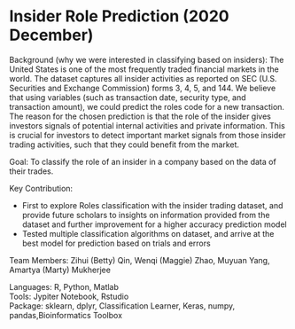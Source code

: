 # Insider Role Prediction (2020 December)

Background (why we were interested in classifying based on insiders): The United States is one of the most frequently traded financial markets in the world. The dataset captures all insider activities as reported on SEC (U.S. Securities and Exchange Commission) forms 3, 4, 5, and 144. We believe that using variables (such as transaction date, security type, and transaction amount), we could predict the roles code for a new transaction. The reason for the chosen prediction is that the role of the insider gives investors signals of potential internal activities and private information. This is crucial for investors to detect important market signals from those insider trading activities, such that they could benefit from the market.

Goal: To classify the role of an insider in a company based on the data of their trades.

Key Contribution:
- First to explore Roles classification with the insider trading dataset, and provide future scholars to insights on information provided from the dataset and further improvement for a higher accuracy prediction model 
- Tested multiple classification algorithms on dataset, and arrive at the best model for prediction based on trials and errors

Team Members:
Zihui (Betty) Qin, 
Wenqi (Maggie) Zhao,
Muyuan Yang,
Amartya (Marty) Mukherjee

Languages: R, Python, Matlab    
Tools: Jypiter Notebook, Rstudio     
Package: sklearn, dplyr, Classification Learner, Keras, numpy, pandas,Bioinformatics Toolbox     
